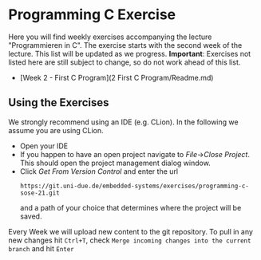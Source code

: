 # Programming C Exercise
Here you will find weekly exercises accompanying the
lecture "Programmieren in C". The exercise starts
with the second week of the lecture. This list will be updated
as we progress. **Important**: Exercises not listed here are still subject to change,
so do not work ahead of this list.

* [Week 2 - First C Program](2 First C Program/Readme.md)

## Using the Exercises
We strongly recommend using an IDE (e.g. CLion).
In the following we assume you are using CLion.

* Open your IDE
* If you happen to have an open project navigate to *File*->*Close Project*.
  This should open the project management dialog window.
* Click *Get From Version Control* and enter the url
    ```
    https://git.uni-due.de/embedded-systems/exercises/programming-c-sose-21.git
    ```
  and a path of your choice that determines where the project will be saved.

Every Week we will upload new content to the git repository.
To pull in any new changes hit `Ctrl+T`,
 check `Merge incoming changes into the current branch` and hit `Enter`